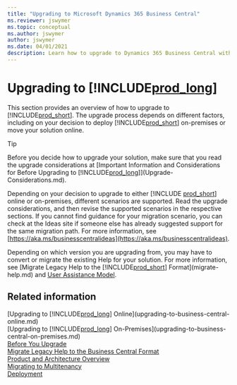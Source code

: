 ```yaml
---
title: "Upgrading to Microsoft Dynamics 365 Business Central"
ms.reviewer: jswymer
ms.topic: conceptual
ms.author: jswymer
author: jswymer
ms.date: 04/01/2021
description: Learn how to upgrade to Dynamics 365 Business Central with this comprehensive guide. Covers online and on-premises deployment options.
---
```

# Upgrading to [!INCLUDE[prod_long](../developer/includes/prod_long.md)]

This section provides an overview of how to upgrade to [!INCLUDE[prod_short](../developer/includes/prod_short.md)]. The upgrade process depends on different factors, including on your decision to deploy [!INCLUDE[prod_short](../developer/includes/prod_short.md)] on-premises or move your solution online.  

> [!TIP]
> Before you decide how to upgrade your solution, make sure that you read the upgrade considerations at [Important Information and Considerations for Before Upgrading to [!INCLUDE[prod_long](../developer/includes/prod_long.md)]](Upgrade-Considerations.md).  

Depending on your decision to upgrade to either [!INCLUDE [prod_short](../developer/includes/prod_short.md)] online or on-premises, different scenarios are supported. Read the upgrade considerations, and then revise the supported scenarios in the respective sections. If you cannot find guidance for your migration scenario, you can check at the Ideas site if someone else has already suggested support for the same migration path. For more information, see [https://aka.ms/businesscentralideas](https://aka.ms/businesscentralideas).

Depending on which version you are upgrading from, you may have to convert or migrate the existing Help for your solution. For more information, see [Migrate Legacy Help to the [!INCLUDE[prod_short](../developer/includes/prod_short.md)] Format](migrate-help.md) and [User Assistance Model](../user-assistance.md).  

## Related information

[Upgrading to [!INCLUDE[prod_long](../developer/includes/prod_long.md)] Online](upgrading-to-business-central-online.md)  
[Upgrading to [!INCLUDE[prod_long](../developer/includes/prod_long.md)] On-Premises](upgrading-to-business-central-on-premises.md)  
[Before You Upgrade](Upgrade-Considerations.md)  
[Migrate Legacy Help to the Business Central Format](migrate-help.md)  
[Product and Architecture Overview](../deployment/Product-and-Architecture-Overview.md)  
[Migrating to Multitenancy](../deployment/Migrating-to-Multitenancy.md)  
[Deployment](../deployment/Deployment.md)  

